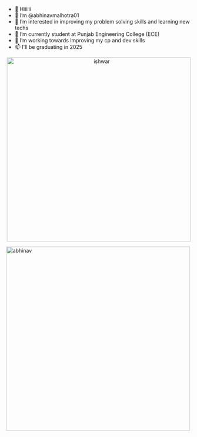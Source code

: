 - 👋 Hiiiiii
- 👀 I’m @abhinavmalhotra01
- 👀 I’m interested in improving my problem solving skills and learning new techs
- 🌱 I’m currently student at Punjab Engineering College (ECE)
- 💞️ I’m working towards improving my cp and dev skills
- 📫 I'll be graduating in 2025
<!---
abhinavmalhotra01/abhinavmalhotra01 is a ✨ special ✨ repository because its `README.md` (this file) appears on your GitHub profile.
You can click the Preview link to take a look at your changes.
--->

<p align ="center">     
    <img width="500"  src="https://github-readme-streak-stats.herokuapp.com/?user=abhinavmalhotra01&theme=github-dark-blue" alt="ishwar" />    
</p>
    <img width="500"  src="https://github-readme-streak-stats.herokuapp.com/?user=abhinavmalhotra01&theme=github-dark-blue" alt="abhinav" />    
</p>
